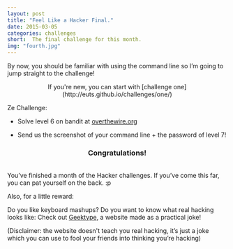 ```yaml
---
layout: post
title: "Feel Like a Hacker Final."
date: 2015-03-05
categories: challenges
short:  The final challenge for this month. 
img: "fourth.jpg"
---
```


By now, you should be familiar with using the command line so I’m going to jump straight to the challenge! 
<br>

<p style="text-align:center"> If you're new, you can start with [challenge one](http://euts.github.io/challenges/one/) </p>




Ze Challenge:


- Solve level 6 on bandit at [overthewire.org](http://overthewire.org/wargames/bandit/bandit7.html)

- Send us the screenshot of your command line + the password of level 7! 

<h3 style="text-align:center">Congratulations!</h3>
<br>You’ve finished a month of the Hacker challenges. If you’ve come this far, you can pat yourself on the back. :p 

Also, for a little reward:

Do you like keyboard mashups? Do you want to know what real hacking looks like: Check out [Geektype](http://geektyper.com), a website made as a practical joke! 

(Disclaimer: the website doesn't teach you real hacking, it’s just a joke which you can use to fool your friends into thinking you’re hacking)
